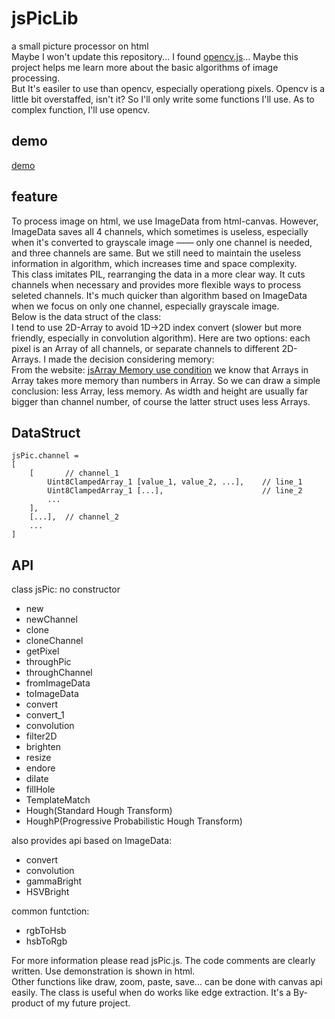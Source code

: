 # jsPicLib
a small picture processor on html<br>
Maybe I won't update this repository... I found [opencv.js](https://docs.opencv.org/4.7.0/d0/d84/tutorial_js_usage.html)... Maybe this project helps me learn more about the basic algorithms of image processing.<br>
But It's easiler to use than opencv, especially operationg pixels. Opencv is a little bit overstaffed, isn't it? So I'll only write some functions I'll use. As to complex function, I'll use opencv.

## demo
[demo](https://madderscientist.github.io/jsPicLib/)

## feature
To process image on html, we use ImageData from html-canvas. However, ImageData saves all 4 channels, which sometimes is useless, especially when it's converted to grayscale image —— only one channel is needed, and three channels are same. But we still need to maintain the useless information in algorithm, which increases time and space complexity.<br>
This class imitates PIL, rearranging the data in a more clear way. It cuts channels when necessary and provides more flexible ways to process seleted channels. It's much quicker than algorithm based on ImageData when we focus on only one channel, especially grayscale image.<br>
Below is the data struct of the class:<br>
I tend to use 2D-Array to avoid 1D->2D index convert (slower but more friendly, especially in convolution algorithm). Here are two options: each pixel is an Array of all channels, or separate channels to different 2D-Arrays. I made the decision considering memory:<br>
From the website: [jsArray Memory use condition](https://www.mattzeunert.com/2016/07/24/javascript-array-object-sizes.html) we know that Arrays in Array takes more memory than numbers in Array. So we can draw a simple conclusion: less Array, less memory. As width and height are usually far bigger than channel number, of course the latter struct uses less Arrays.<br>

## DataStruct
```
jsPic.channel =
[
    [       // channel_1
        Uint8ClampedArray_1 [value_1, value_2, ...],    // line_1
        Uint8ClampedArray_1 [...],                      // line_2
        ...
    ],
    [...],  // channel_2
    ...
]
```
## API
class jsPic: no constructor
- new
- newChannel
- clone
- cloneChannel
- getPixel
- throughPic
- throughChannel
- fromImageData
- toImageData
- convert
- convert_1
- convolution
- filter2D
- brighten
- resize
- endore
- dilate
- fillHole
- TemplateMatch
- Hough(Standard Hough Transform)
- HoughP(Progressive Probabilistic Hough Transform)

also provides api based on ImageData:
- convert
- convolution
- gammaBright
- HSVBright

common funtction:
- rgbToHsb
- hsbToRgb

For more information please read jsPic.js. The code comments are clearly written. Use demonstration is shown in html.<br>
Other functions like draw, zoom, paste, save... can be done with canvas api easily. The class is useful when do works like edge extraction. It's a By-product of my future project.
